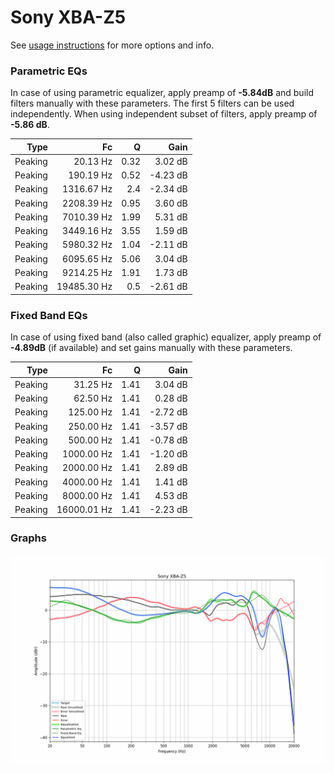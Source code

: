 # Sony XBA-Z5
See [usage instructions](https://github.com/jaakkopasanen/AutoEq#usage) for more options and info.

### Parametric EQs
In case of using parametric equalizer, apply preamp of **-5.84dB** and build filters manually
with these parameters. The first 5 filters can be used independently.
When using independent subset of filters, apply preamp of **-5.86 dB**.

| Type    | Fc          |    Q | Gain     |
|--------:|------------:|-----:|---------:|
| Peaking | 20.13 Hz    | 0.32 | 3.02 dB  |
| Peaking | 190.19 Hz   | 0.52 | -4.23 dB |
| Peaking | 1316.67 Hz  | 2.4  | -2.34 dB |
| Peaking | 2208.39 Hz  | 0.95 | 3.60 dB  |
| Peaking | 7010.39 Hz  | 1.99 | 5.31 dB  |
| Peaking | 3449.16 Hz  | 3.55 | 1.59 dB  |
| Peaking | 5980.32 Hz  | 1.04 | -2.11 dB |
| Peaking | 6095.65 Hz  | 5.06 | 3.04 dB  |
| Peaking | 9214.25 Hz  | 1.91 | 1.73 dB  |
| Peaking | 19485.30 Hz | 0.5  | -2.61 dB |

### Fixed Band EQs
In case of using fixed band (also called graphic) equalizer, apply preamp of **-4.89dB**
(if available) and set gains manually with these parameters.

| Type    | Fc          |    Q | Gain     |
|--------:|------------:|-----:|---------:|
| Peaking | 31.25 Hz    | 1.41 | 3.04 dB  |
| Peaking | 62.50 Hz    | 1.41 | 0.28 dB  |
| Peaking | 125.00 Hz   | 1.41 | -2.72 dB |
| Peaking | 250.00 Hz   | 1.41 | -3.57 dB |
| Peaking | 500.00 Hz   | 1.41 | -0.78 dB |
| Peaking | 1000.00 Hz  | 1.41 | -1.20 dB |
| Peaking | 2000.00 Hz  | 1.41 | 2.89 dB  |
| Peaking | 4000.00 Hz  | 1.41 | 1.41 dB  |
| Peaking | 8000.00 Hz  | 1.41 | 4.53 dB  |
| Peaking | 16000.01 Hz | 1.41 | -2.23 dB |

### Graphs
![](./Sony%20XBA-Z5.png)